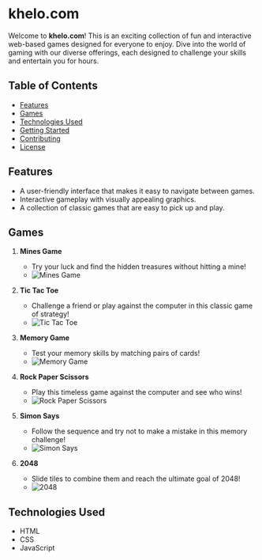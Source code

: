 # khelo.com

Welcome to **khelo.com**! This is an exciting collection of fun and interactive web-based games designed for everyone to enjoy. Dive into the world of gaming with our diverse offerings, each designed to challenge your skills and entertain you for hours.

## Table of Contents

- [Features](#features)
- [Games](#games)
- [Technologies Used](#technologies-used)
- [Getting Started](#getting-started)
- [Contributing](#contributing)
- [License](#license)

## Features

- A user-friendly interface that makes it easy to navigate between games.
- Interactive gameplay with visually appealing graphics.
- A collection of classic games that are easy to pick up and play.

## Games

1. **Mines Game**
   - Try your luck and find the hidden treasures without hitting a mine!
   - ![Mines Game](mines/mines.png)

2. **Tic Tac Toe**
   - Challenge a friend or play against the computer in this classic game of strategy!
   - ![Tic Tac Toe](tictactoe/tictac.png)

3. **Memory Game**
   - Test your memory skills by matching pairs of cards!
   - ![Memory Game](memory/memory.jpg)

4. **Rock Paper Scissors**
   - Play this timeless game against the computer and see who wins!
   - ![Rock Paper Scissors](rps/rps.jpg)

5. **Simon Says**
   - Follow the sequence and try not to make a mistake in this memory challenge!
   - ![Simon Says](simonSays/simon.jpg)

6. **2048**
   - Slide tiles to combine them and reach the ultimate goal of 2048!
   - ![2048](2048/2048.png)

## Technologies Used

- HTML
- CSS
- JavaScript
